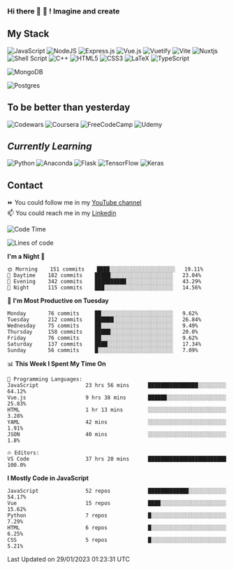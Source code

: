 ### Hi there 👋 🤖 ! Imagine and create

## My Stack
![JavaScript](https://img.shields.io/badge/javascript-%23323330.svg?style=for-the-badge&logo=javascript&logoColor=%23F7DF1E) ![NodeJS](https://img.shields.io/badge/node.js-6DA55F?style=for-the-badge&logo=node.js&logoColor=white) <img alt="Express.js" src="https://img.shields.io/badge/express.js%20-%23404d59.svg?&style=for-the-badge"/> ![Vue.js](https://img.shields.io/badge/vuejs-%2335495e.svg?style=for-the-badge&logo=vuedotjs&logoColor=%234FC08D) ![Vuetify](https://img.shields.io/badge/Vuetify-1867C0?style=for-the-badge&logo=vuetify&logoColor=AEDDFF) ![Vite](https://img.shields.io/badge/vite-%23646CFF.svg?style=for-the-badge&logo=vite&logoColor=white) ![Nuxtjs](https://img.shields.io/badge/Nuxt-002E3B?style=for-the-badge&logo=nuxtdotjs&logoColor=#00DC82) ![Shell Script](https://img.shields.io/badge/shell_script-%23121011.svg?style=for-the-badge&logo=gnu-bash&logoColor=white) ![C++](https://img.shields.io/badge/c++-%2300599C.svg?style=for-the-badge&logo=c%2B%2B&logoColor=white) ![HTML5](https://img.shields.io/badge/html5-%23E34F26.svg?style=for-the-badge&logo=html5&logoColor=white) ![CSS3](https://img.shields.io/badge/css3-%231572B6.svg?style=for-the-badge&logo=css3&logoColor=white) ![LaTeX](https://img.shields.io/badge/latex-%23008080.svg?style=for-the-badge&logo=latex&logoColor=white) ![TypeScript](https://img.shields.io/badge/typescript-%23007ACC.svg?style=for-the-badge&logo=typescript&logoColor=white)
<div>
  <img alt="MongoDB" src ="https://img.shields.io/badge/MongoDB-%234ea94b.svg?&style=for-the-badge&logo=mongodb&logoColor=white"/>
  
  ![Postgres](https://img.shields.io/badge/postgres-%23316192.svg?style=for-the-badge&logo=postgresql&logoColor=white)
</div>

## To be better than yesterday
![Codewars](https://img.shields.io/badge/Codewars-B1361E?style=for-the-badge&logo=codewars&logoColor=grey)
  ![Coursera](https://img.shields.io/badge/Coursera-%230056D2.svg?style=for-the-badge&logo=Coursera&logoColor=white)
  ![FreeCodeCamp](https://img.shields.io/badge/Freecodecamp-%23123.svg?&style=for-the-badge&logo=freecodecamp&logoColor=green)
  ![Udemy](https://img.shields.io/badge/Udemy-A435F0?style=for-the-badge&logo=Udemy&logoColor=white)

## *Currently Learning*
![Python](https://img.shields.io/badge/python-3670A0?style=for-the-badge&logo=python&logoColor=ffdd54) ![Anaconda](https://img.shields.io/badge/Anaconda-%2344A833.svg?style=for-the-badge&logo=anaconda&logoColor=white) 
![Flask](https://img.shields.io/badge/flask-%23000.svg?style=for-the-badge&logo=flask&logoColor=white) ![TensorFlow](https://img.shields.io/badge/TensorFlow-%23FF6F00.svg?style=for-the-badge&logo=TensorFlow&logoColor=white) ![Keras](https://img.shields.io/badge/Keras-%23D00000.svg?style=for-the-badge&logo=Keras&logoColor=white)

## Contact
⏩ You could follow me in my <a href="https://www.youtube.com/c/ViktorJimenezF" target="blank">YouTube channel</a>   <br>
📫 You could reach me in my <a href="https://www.linkedin.com/in/victorjuanjimenez/" target="blank">Linkedin</a>  

<!--START_SECTION:waka-->
![Code Time](http://img.shields.io/badge/Code%20Time-688%20hrs%2015%20mins-blue)

![Lines of code](https://img.shields.io/badge/From%20Hello%20World%20I%27ve%20Written-186%20Thousand%20lines%20of%20code-blue)

**I'm a Night 🦉** 

```text
🌞 Morning    151 commits    ████░░░░░░░░░░░░░░░░░░░░░   19.11% 
🌆 Daytime    182 commits    █████░░░░░░░░░░░░░░░░░░░░   23.04% 
🌃 Evening    342 commits    ██████████░░░░░░░░░░░░░░░   43.29% 
🌙 Night      115 commits    ███░░░░░░░░░░░░░░░░░░░░░░   14.56%

```
📅 **I'm Most Productive on Tuesday** 

```text
Monday       76 commits     ██░░░░░░░░░░░░░░░░░░░░░░░   9.62% 
Tuesday      212 commits    ██████░░░░░░░░░░░░░░░░░░░   26.84% 
Wednesday    75 commits     ██░░░░░░░░░░░░░░░░░░░░░░░   9.49% 
Thursday     158 commits    █████░░░░░░░░░░░░░░░░░░░░   20.0% 
Friday       76 commits     ██░░░░░░░░░░░░░░░░░░░░░░░   9.62% 
Saturday     137 commits    ████░░░░░░░░░░░░░░░░░░░░░   17.34% 
Sunday       56 commits     █░░░░░░░░░░░░░░░░░░░░░░░░   7.09%

```


📊 **This Week I Spent My Time On** 

```text
💬 Programming Languages: 
JavaScript               23 hrs 56 mins      ████████████████░░░░░░░░░   64.12% 
Vue.js                   9 hrs 38 mins       ██████░░░░░░░░░░░░░░░░░░░   25.83% 
HTML                     1 hr 13 mins        ░░░░░░░░░░░░░░░░░░░░░░░░░   3.28% 
YAML                     42 mins             ░░░░░░░░░░░░░░░░░░░░░░░░░   1.91% 
JSON                     40 mins             ░░░░░░░░░░░░░░░░░░░░░░░░░   1.8%

🔥 Editors: 
VS Code                  37 hrs 20 mins      █████████████████████████   100.0%

```

**I Mostly Code in JavaScript** 

```text
JavaScript               52 repos            █████████████░░░░░░░░░░░░   54.17% 
Vue                      15 repos            ████░░░░░░░░░░░░░░░░░░░░░   15.62% 
Python                   7 repos             █░░░░░░░░░░░░░░░░░░░░░░░░   7.29% 
HTML                     6 repos             █░░░░░░░░░░░░░░░░░░░░░░░░   6.25% 
CSS                      5 repos             █░░░░░░░░░░░░░░░░░░░░░░░░   5.21%

```



 Last Updated on 29/01/2023 01:23:31 UTC
<!--END_SECTION:waka-->

<!--
**ViktorJJF/ViktorJJF** is a ✨ _special_ ✨ repository because its `README.md` (this file) appears on your GitHub profile.



Here are some ideas to get you started:

- 🔭 I’m currently working on ...
- 🌱 I’m currently learning ...
- 👯 I’m looking to collaborate on ...
- 🤔 I’m looking for help with ...
- 💬 Ask me about ...
- 📫 How to reach me: ...
- 😄 Pronouns: ...
- ⚡ Fun fact: ...
-->

